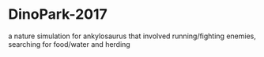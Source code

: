 # DinoPark-2017

a nature simulation for ankylosaurus that involved running/fighting enemies, searching for food/water and herding
